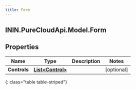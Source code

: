 ```yaml
---
title: Form
---
```

## ININ.PureCloudApi.Model.Form

## Properties

|Name | Type | Description | Notes|
|------------ | ------------- | ------------- | -------------|
| **Controls** | [**List&lt;Control&gt;**](Control.html) |  | [optional] |
{: class="table table-striped"}


